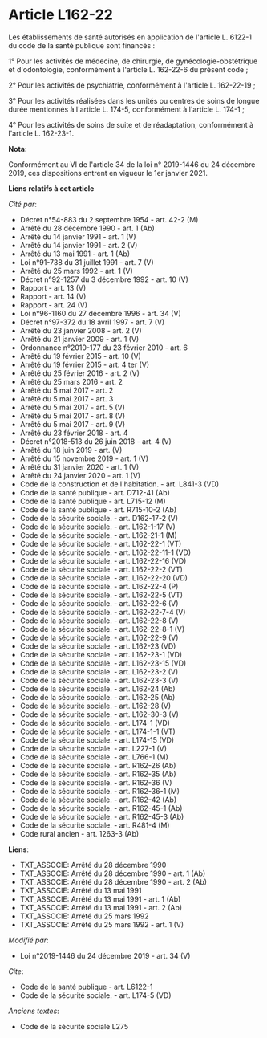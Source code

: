 # Article L162-22

Les établissements de santé autorisés en application de l'article L. 6122-1 du code de la santé publique sont financés : 

1° Pour les activités de médecine, de chirurgie, de gynécologie-obstétrique et d'odontologie, conformément à l'article L.
162-22-6 du présent code ; 

2° Pour les activités de psychiatrie, conformément à l'article L. 162-22-19 ; 

3° Pour les activités réalisées dans les unités ou centres de soins de longue durée mentionnés à l'article L. 174-5,
conformément à l'article L. 174-1 ; 

4° Pour les activités de soins de suite et de réadaptation, conformément à l'article L. 162-23-1.

**Nota:**

Conformément au VI de l'article 34 de la loi n° 2019-1446 du 24 décembre 2019, ces dispositions entrent en vigueur le 1er
janvier 2021.

**Liens relatifs à cet article**

_Cité par_:

  - Décret n°54-883 du 2 septembre 1954 - art. 42-2 (M)
  - Arrêté du 28 décembre 1990 - art. 1 (Ab)
  - Arrêté du 14 janvier 1991 - art. 1 (V)
  - Arrêté du 14 janvier 1991 - art. 2 (V)
  - Arrêté du 13 mai 1991 - art. 1 (Ab)
  - Loi n°91-738 du 31 juillet 1991 - art. 7 (V)
  - Arrêté du 25 mars 1992 - art. 1 (V)
  - Décret n°92-1257 du 3 décembre 1992 - art. 10 (V)
  - Rapport - art. 13 (V)
  - Rapport - art. 14 (V)
  - Rapport - art. 24 (V)
  - Loi n°96-1160 du 27 décembre 1996 - art. 34 (V)
  - Décret n°97-372 du 18 avril 1997 - art. 7 (V)
  - Arrêté du 23 janvier 2008 - art. 2 (V)
  - Arrêté du 21 janvier 2009 - art. 1 (V)
  - Ordonnance n°2010-177 du 23 février 2010 - art. 6
  - Arrêté du 19 février 2015 - art. 10 (V)
  - Arrêté du 19 février 2015 - art. 4 ter (V)
  - Arrêté du 25 février 2016 - art. 2 (V)
  - Arrêté du 25 mars 2016 - art. 2
  - Arrêté du 5 mai 2017 - art. 2
  - Arrêté du 5 mai 2017 - art. 3
  - Arrêté du 5 mai 2017 - art. 5 (V)
  - Arrêté du 5 mai 2017 - art. 8 (V)
  - Arrêté du 5 mai 2017 - art. 9 (V)
  - Arrêté du 23 février 2018 - art. 4
  - Décret n°2018-513 du 26 juin 2018 - art. 4 (V)
  - Arrêté du 18 juin 2019 - art. (V)
  - Arrêté du 15 novembre 2019 - art. 1 (V)
  - Arrêté du 31 janvier 2020 - art. 1 (V)
  - Arrêté du 24 janvier 2020 - art. 1 (V)
  - Code de la construction et de l'habitation. - art. L841-3 (VD)
  - Code de la santé publique - art. D712-41 (Ab)
  - Code de la santé publique - art. L715-12 (M)
  - Code de la santé publique - art. R715-10-2 (Ab)
  - Code de la sécurité sociale. - art. D162-17-2 (V)
  - Code de la sécurité sociale. - art. L162-1-17 (V)
  - Code de la sécurité sociale. - art. L162-21-1 (M)
  - Code de la sécurité sociale. - art. L162-22-1 (VT)
  - Code de la sécurité sociale. - art. L162-22-11-1 (VD)
  - Code de la sécurité sociale. - art. L162-22-16 (VD)
  - Code de la sécurité sociale. - art. L162-22-2 (VT)
  - Code de la sécurité sociale. - art. L162-22-20 (VD)
  - Code de la sécurité sociale. - art. L162-22-4 (P)
  - Code de la sécurité sociale. - art. L162-22-5 (VT)
  - Code de la sécurité sociale. - art. L162-22-6 (V)
  - Code de la sécurité sociale. - art. L162-22-7-4 (V)
  - Code de la sécurité sociale. - art. L162-22-8 (V)
  - Code de la sécurité sociale. - art. L162-22-8-1 (V)
  - Code de la sécurité sociale. - art. L162-22-9 (V)
  - Code de la sécurité sociale. - art. L162-23 (VD)
  - Code de la sécurité sociale. - art. L162-23-1 (VD)
  - Code de la sécurité sociale. - art. L162-23-15 (VD)
  - Code de la sécurité sociale. - art. L162-23-2 (V)
  - Code de la sécurité sociale. - art. L162-23-3 (V)
  - Code de la sécurité sociale. - art. L162-24 (Ab)
  - Code de la sécurité sociale. - art. L162-25 (Ab)
  - Code de la sécurité sociale. - art. L162-28 (V)
  - Code de la sécurité sociale. - art. L162-30-3 (V)
  - Code de la sécurité sociale. - art. L174-1 (VD)
  - Code de la sécurité sociale. - art. L174-1-1 (VT)
  - Code de la sécurité sociale. - art. L174-15 (VD)
  - Code de la sécurité sociale. - art. L227-1 (V)
  - Code de la sécurité sociale. - art. L766-1 (M)
  - Code de la sécurité sociale. - art. R162-26 (Ab)
  - Code de la sécurité sociale. - art. R162-35 (Ab)
  - Code de la sécurité sociale. - art. R162-36 (V)
  - Code de la sécurité sociale. - art. R162-36-1 (M)
  - Code de la sécurité sociale. - art. R162-42 (Ab)
  - Code de la sécurité sociale. - art. R162-45-1 (Ab)
  - Code de la sécurité sociale. - art. R162-45-3 (Ab)
  - Code de la sécurité sociale. - art. R481-4 (M)
  - Code rural ancien - art. 1263-3 (Ab)

**Liens**:

  - TXT_ASSOCIE: Arrêté du 28 décembre 1990
  - TXT_ASSOCIE: Arrêté du 28 décembre 1990 - art. 1 (Ab)
  - TXT_ASSOCIE: Arrêté du 28 décembre 1990 - art. 2 (Ab)
  - TXT_ASSOCIE: Arrêté du 13 mai 1991
  - TXT_ASSOCIE: Arrêté du 13 mai 1991 - art. 1 (Ab)
  - TXT_ASSOCIE: Arrêté du 13 mai 1991 - art. 2 (Ab)
  - TXT_ASSOCIE: Arrêté du 25 mars 1992
  - TXT_ASSOCIE: Arrêté du 25 mars 1992 - art. 1 (V)

_Modifié par_:

  - Loi n°2019-1446 du 24 décembre 2019 - art. 34 (V)

_Cite_:

  - Code de la santé publique - art. L6122-1
  - Code de la sécurité sociale. - art. L174-5 (VD)

_Anciens textes_:

  - Code de la sécurité sociale L275
